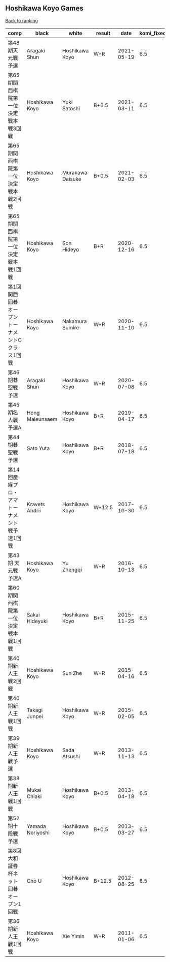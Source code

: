 ## Hoshikawa Koyo Games

[Back to ranking](index.md)




| **comp** | **black** | **white** | **result** | **date** | **komi_fixed** | **kifu** | 
| --- | --- | --- | --- | --- | --- | --- |
| 第48期天元戦予選 | Aragaki Shun | Hoshikawa Koyo | W+R | 2021-05-19 | 6.5 | [Kifu](https://kifudepot.net/kifucontents.php?id=qMONxXnefZm55ai0U6unvQ%3D%3D) | 
| 第65期関西棋院第一位決定戦本戦3回戦 | Hoshikawa Koyo | Yuki Satoshi | B+6.5 | 2021-03-11 | 6.5 | [Kifu](https://kifudepot.net/kifucontents.php?id=vlTKrSVRTH4Z0wpYVReo9g%3D%3D) | 
| 第65期関西棋院第一位決定戦本戦2回戦 | Hoshikawa Koyo | Murakawa Daisuke | B+0.5 | 2021-02-03 | 6.5 | [Kifu](https://kifudepot.net/kifucontents.php?id=1tMSHgRwQbJLiSryfMOm%2BA%3D%3D) | 
| 第65期関西棋院第一位決定戦本戦1回戦 | Hoshikawa Koyo | Son Hideyo | B+R | 2020-12-16 | 6.5 | [Kifu](https://kifudepot.net/kifucontents.php?id=Dg2Nk9EJxOYoKHkaV8wQNw%3D%3D) | 
| 第1回関西囲碁オープントーナメントCクラス1回戦 | Hoshikawa Koyo | Nakamura Sumire | W+R | 2020-11-10 | 6.5 | [Kifu](https://kifudepot.net/kifucontents.php?id=%2FUPDM%2FVoiBB1bHC3NM7faQ%3D%3D) | 
| 第46期碁聖戦予選 | Aragaki Shun | Hoshikawa Koyo | W+R | 2020-07-08 | 6.5 | [Kifu](https://kifudepot.net/kifucontents.php?id=F3DxSc%2FcuVku8l3EdaQRVw%3D%3D) | 
| 第45期名人戦予選A | Hong Maleunsaem | Hoshikawa Koyo | B+R | 2019-04-17 | 6.5 | [Kifu](https://kifudepot.net/kifucontents.php?id=DqE7eLZWlmSvrWhkIrpBZQ%3D%3D) | 
| 第44期碁聖戦予選 | Sato Yuta | Hoshikawa Koyo | B+R | 2018-07-18 | 6.5 | [Kifu](https://kifudepot.net/kifucontents.php?id=kJ6iRQe%2Bj76ctKKZTmczaw%3D%3D) | 
| 第14回産経プロ・アマトーナメント戦予選1回戦 | Kravets Andrii | Hoshikawa Koyo | W+12.5 | 2017-10-30 | 6.5 | [Kifu](https://kifudepot.net/kifucontents.php?id=XKFdTX8d%2FA2fWre%2BHpOwcQ%3D%3D) | 
| 第43期 天元戦 予選A | Hoshikawa Koyo | Yu Zhengqi | W+R | 2016-10-13 | 6.5 | [Kifu](https://kifudepot.net/kifucontents.php?id=jxn9TJCR5UZH3gv67Wh4BQ%3D%3D) | 
| 第60期関西棋院第一位決定戦本戦1回戦 | Sakai Hideyuki | Hoshikawa Koyo | B+R | 2015-11-25 | 6.5 | [Kifu](https://kifudepot.net/kifucontents.php?id=3FYZu1oodods5ZQdmsAO%2Bw%3D%3D) | 
| 第40期新人王戦2回戦 | Hoshikawa Koyo | Sun Zhe | W+R | 2015-04-16 | 6.5 | [Kifu](https://kifudepot.net/kifucontents.php?id=oFl85g5vzkoezddLCtLMCg%3D%3D) | 
| 第40期新人王戦1回戦 | Takagi Junpei | Hoshikawa Koyo | W+R | 2015-02-05 | 6.5 | [Kifu](https://kifudepot.net/kifucontents.php?id=USZKM7v%2FAnDDLBsPvYVPOw%3D%3D) | 
| 第39期新人王戦予選 | Hoshikawa Koyo | Sada Atsushi | W+R | 2013-11-13 | 6.5 | [Kifu](https://kifudepot.net/kifucontents.php?id=wF3RVz%2Bdy4vQXcOL3LJj7w%3D%3D) | 
| 第38期新人王戦1回戦 | Mukai Chiaki | Hoshikawa Koyo | B+0.5 | 2013-04-18 | 6.5 | [Kifu](https://kifudepot.net/kifucontents.php?id=J2NcZYAkXAZSrKFhzFMCmA%3D%3D) | 
| 第52期十段戦予選 | Yamada Noriyoshi | Hoshikawa Koyo | B+0.5 | 2013-03-27 | 6.5 | [Kifu](https://kifudepot.net/kifucontents.php?id=hZhbb%2F%2Bf9SF8tzAEAWXwoQ%3D%3D) | 
| 第8回大和証券杯ネット囲碁オープン1回戦 | Cho U | Hoshikawa Koyo | B+12.5 | 2012-08-25 | 6.5 | [Kifu](https://kifudepot.net/kifucontents.php?id=04bb1kCrEY%2B0G586xaq8Jg%3D%3D) | 
| 第36期新人王戦1回戦 | Hoshikawa Koyo | Xie Yimin | W+R | 2011-01-06 | 6.5 | [Kifu](https://kifudepot.net/kifucontents.php?id=6sf3tw5f%2Bkla71Z1RjTvBA%3D%3D) |




